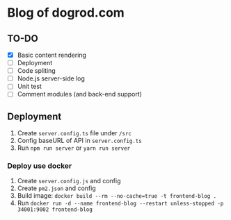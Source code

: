 # Blog of dogrod.com

## TO-DO

- [x] Basic content rendering
- [ ] Deployment
- [ ] Code spliting
- [ ] Node.js server-side log
- [ ] Unit test
- [ ] Comment modules (and back-end support)

## Deployment

1. Create `server.config.ts` file under `/src`
2. Config baseURL of API in `server.config.ts`
3. Run `npm run server` or `yarn run server`

### Deploy use docker
1. Create `server.config.js` and config
2. Create `pm2.json` and config
3. Build image: `docker build --rm --no-cache=true -t frontend-blog .`
4. Run `docker run -d --name frontend-blog --restart unless-stopped -p 34001:9002 frontend-blog`
